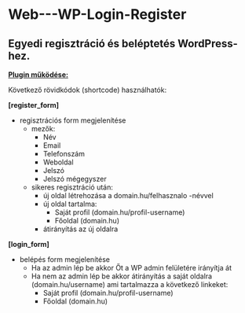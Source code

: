 # Web---WP-Login-Register
## Egyedi regisztráció és beléptetés WordPress-hez.
<u>**Plugin működése:**</u>

Következő rövidkódok (shortcode) használhatók:

**[register_form]**

-   regisztrációs form megjelenítése
    -   mezők:
        -   Név
        -   Email
        -   Telefonszám
        -   Weboldal
        -   Jelszó
        -   Jelszó mégegyszer
    -   sikeres regisztráció után:
        -   új oldal létrehozása a domain.hu/felhasznalo -névvel
        -   új oldal tartalma:
            -   Saját profil (domain.hu/profil-username)
            -   Főoldal (domain.hu)
        -   átirányítás az új oldalra

    
**[login_form]**

-   belépés form megjelenítése
    -   Ha az admin lép be akkor Őt a WP admin felületére irányítja át
    -   Ha nem az admin lép be akkor átirányítás a saját oldalra (domain.hu/username) ami tartalmazza a következő linkeket:
        -   Saját profil (domain.hu/profil-username)
        -   Főoldal (domain.hu)
